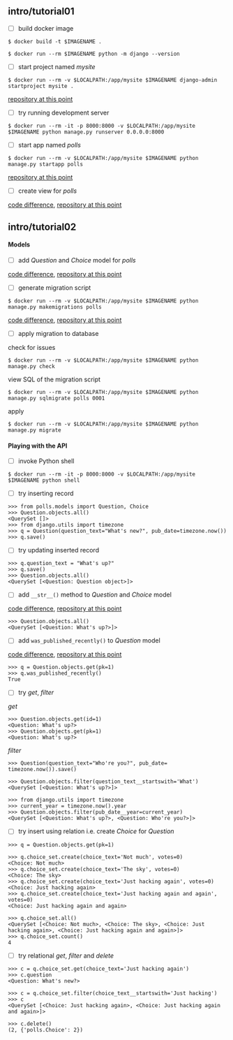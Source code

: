 ## intro/tutorial01

- [ ] build docker image


```
$ docker build -t $IMAGENAME .
```

```
$ docker run --rm $IMAGENAME python -m django --version
```

- [ ] start project named *mysite*


```
$ docker run --rm -v $LOCALPATH:/app/mysite $IMAGENAME django-admin startproject mysite .
```

[repository at this point](https://github.com/bkmagnetron/django-tutorial-docker/tree/5d8a6d8d0ea19e77093e20969fc0c5532363b292)

- [ ] try running development server


```
$ docker run --rm -it -p 8000:8000 -v $LOCALPATH:/app/mysite $IMAGENAME python manage.py runserver 0.0.0.0:8000
```

- [ ] start app named *polls*


```
$ docker run --rm -v $LOCALPATH:/app/mysite $IMAGENAME python manage.py startapp polls
```

[repository at this point](https://github.com/bkmagnetron/django-tutorial-docker/tree/a3390aa5e0c13951c251dd4033f03834de8c124d)

- [ ] create view for *polls*


[code difference](https://github.com/bkmagnetron/django-tutorial-docker/commit/dc67e8d62f2dccb86947758513570dbdd46591d8), [repository at this point](https://github.com/bkmagnetron/django-tutorial-docker/tree/dc67e8d62f2dccb86947758513570dbdd46591d8)

## intro/tutorial02

#### Models

- [ ] add *Question* and *Choice* model for *polls*


[code difference](https://github.com/bkmagnetron/django-tutorial-docker/commit/dfbfec7282f48082b65ae5be5db78769e8d9106a), [repository at this point](https://github.com/bkmagnetron/django-tutorial-docker/tree/dfbfec7282f48082b65ae5be5db78769e8d9106a)

- [ ] generate migration script

```shl
$ docker run --rm -v $LOCALPATH:/app/mysite $IMAGENAME python manage.py makemigrations polls
```

[code difference](https://github.com/bkmagnetron/django-tutorial-docker/commit/f61d7b3158d459f7d599a706db042e9fead95eb5), [repository at this point](https://github.com/bkmagnetron/django-tutorial-docker/tree/f61d7b3158d459f7d599a706db042e9fead95eb5)

- [ ] apply migration to database

check for issues

```
$ docker run --rm -v $LOCALPATH:/app/mysite $IMAGENAME python manage.py check
```

view SQL of the migration script

```
$ docker run --rm -v $LOCALPATH:/app/mysite $IMAGENAME python manage.py sqlmigrate polls 0001
```

apply

```
$ docker run --rm -v $LOCALPATH:/app/mysite $IMAGENAME python manage.py migrate
```

#### Playing with the API

- [ ] invoke Python shell

```
$ docker run --rm -it -p 8000:8000 -v $LOCALPATH:/app/mysite $IMAGENAME python shell
```

- [ ] try inserting record

```
>>> from polls.models import Question, Choice
>>> Question.objects.all()
<QuerySet []>
>>> from django.utils import timezone
>>> q = Question(question_text="What's new?", pub_date=timezone.now())
>>> q.save()
```

- [ ] try updating inserted record

```
>>> q.question_text = "What's up?"
>>> q.save()
>>> Question.objects.all()
<QuerySet [<Question: Question object>]>
```

- [ ] add `__str__()` method to *Question* and *Choice* model

[code difference](https://github.com/bkmagnetron/django-tutorial-docker/commit/3fbc40a184bc59b75e7c434bae25ad7b69199954), [repository at this point](https://github.com/bkmagnetron/django-tutorial-docker/tree/3fbc40a184bc59b75e7c434bae25ad7b69199954)

```
>>> Question.objects.all()
<QuerySet [<Question: What's up?>]>
```

- [ ] add `was_published_recently()` to *Question* model


[code difference](https://github.com/bkmagnetron/django-tutorial-docker/commit/b73aef6495c53957de112f799c640af31f6b11d6), [repository at this point](https://github.com/bkmagnetron/django-tutorial-docker/tree/b73aef6495c53957de112f799c640af31f6b11d6)

```
>>> q = Question.objects.get(pk=1)
>>> q.was_published_recently()
True
```

- [ ] try *get*, *filter*

*get*

```
>>> Question.objects.get(id=1)
<Question: What's up?>
>>> Question.objects.get(pk=1)
<Question: What's up?>
```

*filter*

```
>>> Question(question_text="Who're you?", pub_date= timezone.now()).save()
```

```
>>> Question.objects.filter(question_text__startswith='What')
<QuerySet [<Question: What's up?>]>

>>> from django.utils import timezone
>>> current_year = timezone.now().year
>>> Question.objects.filter(pub_date__year=current_year)
<QuerySet [<Question: What's up?>, <Question: Who're you?>]>
```

- [ ] try insert using relation i.e. create *Choice* for *Question*

```
>>> q = Question.objects.get(pk=1)

>>> q.choice_set.create(choice_text='Not much', votes=0)
<Choice: Not much>
>>> q.choice_set.create(choice_text='The sky', votes=0)
<Choice: The sky>
>>> q.choice_set.create(choice_text='Just hacking again', votes=0)
<Choice: Just hacking again>
>>> q.choice_set.create(choice_text='Just hacking again and again', votes=0)
<Choice: Just hacking again and again>

>>> q.choice_set.all()
<QuerySet [<Choice: Not much>, <Choice: The sky>, <Choice: Just hacking again>, <Choice: Just hacking again and again>]>
>>> q.choice_set.count()
4
```

- [ ] try relational *get*, *filter* and *delete*

```
>>> c = q.choice_set.get(choice_text='Just hacking again')
>>> c.question
<Question: What's new?>

>>> c = q.choice_set.filter(choice_text__startswith='Just hacking')
>>> c
<QuerySet [<Choice: Just hacking again>, <Choice: Just hacking again and again>]>

>>> c.delete()
(2, {'polls.Choice': 2})
```

